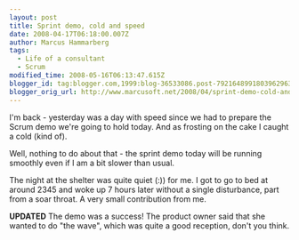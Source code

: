 ```yaml
---
layout: post
title: Sprint demo, cold and speed
date: 2008-04-17T06:18:00.007Z
author: Marcus Hammarberg
tags:
  - Life of a consultant
  - Scrum
modified_time: 2008-05-16T06:13:47.615Z
blogger_id: tag:blogger.com,1999:blog-36533086.post-7921648991803962963
blogger_orig_url: http://www.marcusoft.net/2008/04/sprint-demo-cold-and-speed.html
---
```


I'm
back - yesterday was a day with speed since we had to prepare the Scrum
demo we're going to hold today. And as frosting on the cake I caught a
cold (kind of).

Well, nothing to do about that - the sprint demo today will be running
smoothly even if I am a bit
slower than usual.

The night at the shelter was quite quiet (:)) for me. I got to go to bed
at around 2345 and woke up 7 hours later without a single disturbance,
part from a soar throat. A very small contribution from me.

**UPDATED**
The demo was a success! The product owner said that she wanted to do
"the wave", which was quite a good reception, don't you think.
